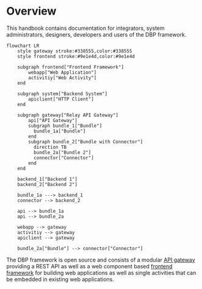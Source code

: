# Overview

This handbook contains documentation for integrators, system administrators,
designers, developers and users of the DBP framework.

```mermaid
flowchart LR
    style gateway stroke:#338555,color:#338555
    style frontend stroke:#9e1e4d,color:#9e1e4d

    subgraph frontend["Frontend Framework"]
        webapp["Web Application"]
        activitiy["Web Activity"]
    end

    subgraph system["Backend System"]
        apiclient["HTTP Client"]
    end

    subgraph gateway["Relay API Gateway"]
        api["API Gateway"]
        subgraph bundle_1["Bundle"]
          bundle_1a["Bundle"]
        end
        subgraph bundle_2["Bundle with Connector"]
          direction TB
          bundle_2a["Bundle 2"]
          connector["Connector"]
        end
    end

    backend_1["Backend 1"]
    backend_2["Backend 2"]
    
    bundle_1a ---> backend_1
    connector --> backend_2

    api --> bundle_1a
    api --> bundle_2a

    webapp --> gateway
    activitiy --> gateway
    apiclient --> gateway

    bundle_2a["Bundle"] --> connector["Connector"]
```

The DBP framework is open source and consists of a modular [API gateway](./relay) providing a REST
API as well as a web component based [frontend framework](./frontend) for
building web applications as well as single activities that can be embedded in
existing web applications.
